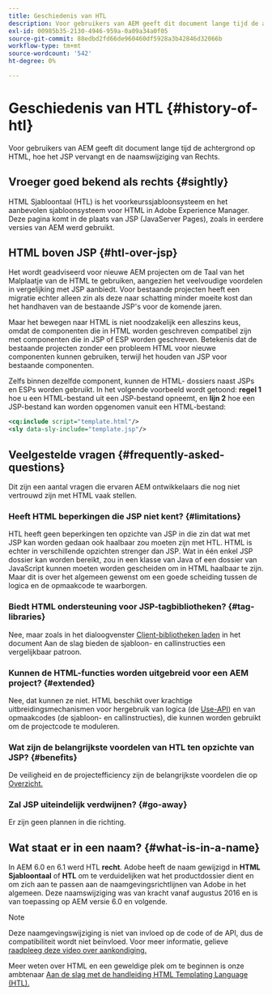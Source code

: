 ```yaml
---
title: Geschiedenis van HTL
description: Voor gebruikers van AEM geeft dit document lange tijd de achtergrond op HTML, hoe het JSP vervangt en de naamswijziging van Rechts.
exl-id: 00985b35-2130-4946-959a-0a09a34a0f05
source-git-commit: 88edbd2fd66de960460df5928a3b42846d32066b
workflow-type: tm+mt
source-wordcount: '542'
ht-degree: 0%

---
```



# Geschiedenis van HTL {#history-of-htl}

Voor gebruikers van AEM geeft dit document lange tijd de achtergrond op HTML, hoe het JSP vervangt en de naamswijziging van Rechts.

## Vroeger goed bekend als rechts {#sightly}

HTML Sjabloontaal (HTL) is het voorkeurssjabloonsysteem en het aanbevolen sjabloonsysteem voor HTML in Adobe Experience Manager. Deze pagina komt in de plaats van JSP (JavaServer Pages), zoals in eerdere versies van AEM werd gebruikt.

## HTML boven JSP {#htl-over-jsp}

Het wordt geadviseerd voor nieuwe AEM projecten om de Taal van het Malplaatje van de HTML te gebruiken, aangezien het veelvoudige voordelen in vergelijking met JSP aanbiedt. Voor bestaande projecten heeft een migratie echter alleen zin als deze naar schatting minder moeite kost dan het handhaven van de bestaande JSP&#39;s voor de komende jaren.

Maar het bewegen naar HTML is niet noodzakelijk een alleszins keus, omdat de componenten die in HTML worden geschreven compatibel zijn met componenten die in JSP of ESP worden geschreven. Betekenis dat de bestaande projecten zonder een probleem HTML voor nieuwe componenten kunnen gebruiken, terwijl het houden van JSP voor bestaande componenten.

Zelfs binnen dezelfde component, kunnen de HTML- dossiers naast JSPs en ESPs worden gebruikt. In het volgende voorbeeld wordt getoond: **regel 1** hoe u een HTML-bestand uit een JSP-bestand opneemt, en **lijn 2** hoe een JSP-bestand kan worden opgenomen vanuit een HTML-bestand:

```xml
<cq:include script="template.html"/>
<sly data-sly-include="template.jsp"/>
```

## Veelgestelde vragen {#frequently-asked-questions}

Dit zijn een aantal vragen die ervaren AEM ontwikkelaars die nog niet vertrouwd zijn met HTML vaak stellen.

### Heeft HTML beperkingen die JSP niet kent? {#limitations}

HTL heeft geen beperkingen ten opzichte van JSP in die zin dat wat met JSP kan worden gedaan ook haalbaar zou moeten zijn met HTL. HTML is echter in verschillende opzichten strenger dan JSP. Wat in één enkel JSP dossier kan worden bereikt, zou in een klasse van Java of een dossier van JavaScript kunnen moeten worden gescheiden om in HTML haalbaar te zijn. Maar dit is over het algemeen gewenst om een goede scheiding tussen de logica en de opmaakcode te waarborgen.

### Biedt HTML ondersteuning voor JSP-tagbibliotheken? {#tag-libraries}

Nee, maar zoals in het dialoogvenster [Client-bibliotheken laden](getting-started.md#loading-client-libraries) in het document Aan de slag bieden de sjabloon- en callinstructies een vergelijkbaar patroon.

### Kunnen de HTML-functies worden uitgebreid voor een AEM project? {#extended}

Nee, dat kunnen ze niet. HTML beschikt over krachtige uitbreidingsmechanismen voor hergebruik van logica (de [Use-API](#use-api-for-accessing-logic)) en van opmaakcodes (de sjabloon- en callinstructies), die kunnen worden gebruikt om de projectcode te moduleren.

### Wat zijn de belangrijkste voordelen van HTL ten opzichte van JSP? {#benefits}

De veiligheid en de projectefficiency zijn de belangrijkste voordelen die op [Overzicht.](overview.md)

### Zal JSP uiteindelijk verdwijnen? {#go-away}

Er zijn geen plannen in die richting.

## Wat staat er in een naam? {#what-is-in-a-name}

In AEM 6.0 en 6.1 werd HTL **recht**. Adobe heeft de naam gewijzigd in **HTML Sjabloontaal** of **HTL** om te verduidelijken wat het productdossier dient en om zich aan te passen aan de naamgevingsrichtlijnen van Adobe in het algemeen. Deze naamswijziging was van kracht vanaf augustus 2016 en is van toepassing op AEM versie 6.0 en volgende.

>[!NOTE]
>
>Deze naamgevingswijziging is niet van invloed op de code of de API, dus de compatibiliteit wordt niet beïnvloed. Voor meer informatie, gelieve [raadpleeg deze video over aankondiging.](https://helpx.adobe.com/experience-manager/how-to/announce-htl.html)

Meer weten over HTML en een geweldige plek om te beginnen is onze ambtenaar [Aan de slag met de handleiding HTML Templating Language (HTL).](overview.md)

